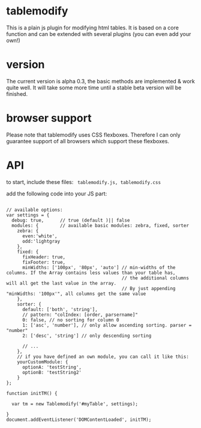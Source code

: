 # tablemodify

This is a plain js plugin for modifying html tables. It is based on a core function and can be extended with several plugins (you can even add your own!)

# version

The current version is alpha 0.3, the basic methods are implemented & work quite well. It will take some more time until a stable beta version will be finished. 

# browser support 

Please note that tablemodify uses CSS flexboxes. Therefore I can only guarantee support of all browsers which support these flexboxes.

# API

to start, include these files:
<code>
tablemodify.js,
tablemodify.css
</code>

add the following code into your JS part:

<pre><code>
// available options:
var settings = {
  debug: true,      // true (default )|| false 
  modules: {        // available basic modules: zebra, fixed, sorter
    zebra: {
      even:'white',
      odd:'lightgray
    },
    fixed: {
      fixHeader: true,
      fixFooter: true,
      minWidths: ['100px', '80px', 'auto'] // min-widths of the columns. If the Array contains less values than your table has,
                                           // the additional columns will all get the last value in the array.
                                           // By just appending "minWidths: '100px'", all columns get the same value
    }, 
    sorter: {
      default: ['both', 'string'],
      // pattern: "colIndex: [order, parsername]"
      0: false, // no sorting for column 0
      1: ['asc', 'number'], // only allow ascending sorting. parser = "number"
      2: ['desc', 'string'] // only descending sorting
      
      // ...
    },
    // if you have defined an own module, you can call it like this:
    yourCustomModule: {
      optionA: 'testString',
      optionB: 'testString2'
    }
};

function initTM() {

  var tm = new Tablemodify('#myTable', settings);

}
document.addEventListener('DOMContentLoaded', initTM);
</code></pre>
